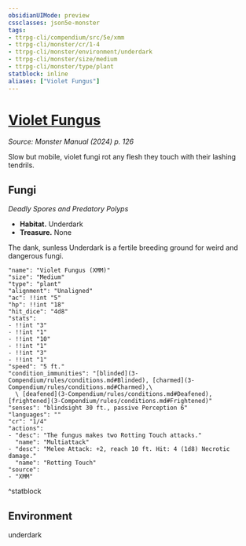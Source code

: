 ```yaml
---
obsidianUIMode: preview
cssclasses: json5e-monster
tags:
- ttrpg-cli/compendium/src/5e/xmm
- ttrpg-cli/monster/cr/1-4
- ttrpg-cli/monster/environment/underdark
- ttrpg-cli/monster/size/medium
- ttrpg-cli/monster/type/plant
statblock: inline
aliases: ["Violet Fungus"]
---
```

# [Violet Fungus](3-Compendium\bestiary\plant/violet-fungus-xmm.md)
*Source: Monster Manual (2024) p. 126*  

Slow but mobile, violet fungi rot any flesh they touch with their lashing tendrils.

## Fungi

*Deadly Spores and Predatory Polyps*

- **Habitat.** Underdark  
- **Treasure.** None  

The dank, sunless Underdark is a fertile breeding ground for weird and dangerous fungi.

```statblock
"name": "Violet Fungus (XMM)"
"size": "Medium"
"type": "plant"
"alignment": "Unaligned"
"ac": !!int "5"
"hp": !!int "18"
"hit_dice": "4d8"
"stats":
- !!int "3"
- !!int "1"
- !!int "10"
- !!int "1"
- !!int "3"
- !!int "1"
"speed": "5 ft."
"condition_immunities": "[blinded](3-Compendium/rules/conditions.md#Blinded), [charmed](3-Compendium/rules/conditions.md#Charmed),\
  \ [deafened](3-Compendium/rules/conditions.md#Deafened), [frightened](3-Compendium/rules/conditions.md#Frightened)"
"senses": "blindsight 30 ft., passive Perception 6"
"languages": ""
"cr": "1/4"
"actions":
- "desc": "The fungus makes two Rotting Touch attacks."
  "name": "Multiattack"
- "desc": "Melee Attack: +2, reach 10 ft. Hit: 4 (1d8) Necrotic damage."
  "name": "Rotting Touch"
"source":
- "XMM"
```
^statblock

## Environment

underdark